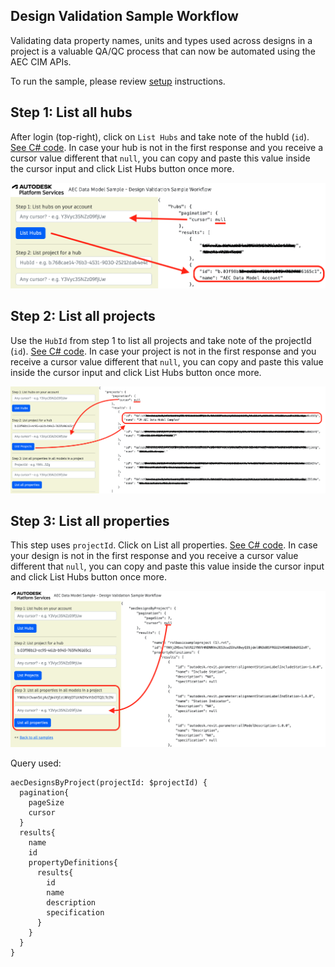 ## Design Validation Sample Workflow

Validating data property names, units and types used across designs in a project is a valuable QA/QC process that can now be automated using the AEC CIM APIs.

To run the sample, please review [setup](./README.md#SETUP) instructions.

## Step 1: List all hubs

After login (top-right), click on `List Hubs` and take note of the hubId (`id`). [See C# code](/Controllers/HubsProjects.cs).
In case your hub is not in the first response and you receive a cursor value different that `null`, you can copy and paste this value inside the cursor input and click List Hubs button once more.

![Step 1](./images/hubs.png)

## Step 2: List all projects

Use the `HubId` from step 1 to list all projects and take note of the projectId (`id`). [See C# code](/Controllers/HubsProjects.cs).
In case your project is not in the first response and you receive a cursor value different that `null`, you can copy and paste this value inside the cursor input and click List Hubs button once more.

![Step 2](./images/projects.png)

## Step 3: List all properties

This step uses `projectId`. Click on List all properties. [See C# code](/Controllers/DesignValidation.cs).
In case your design is not in the first response and you receive a cursor value different that `null`, you can copy and paste this value inside the cursor input and click List Hubs button once more.

![Step 3](./images/allproperties.png)

Query used:

```
aecDesignsByProject(projectId: $projectId) {
  pagination{
    pageSize
    cursor
  }
  results{
    name
    id
    propertyDefinitions{
      results{
        id
        name
        description
        specification
      }
    }
  }
}
```
